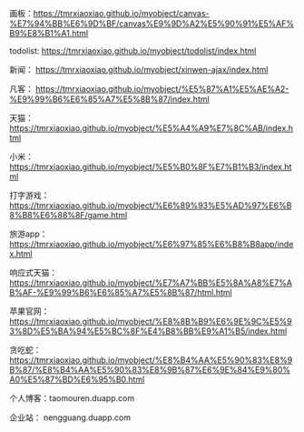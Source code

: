 画板：https://tmrxiaoxiao.github.io/myobject/canvas-%E7%94%BB%E6%9D%BF/canvas%E9%9D%A2%E5%90%91%E5%AF%B9%E8%B1%A1.html

todolist: https://tmrxiaoxiao.github.io/myobject/todolist/index.html

新闻： https://tmrxiaoxiao.github.io/myobject/xinwen-ajax/index.html

凡客： https://tmrxiaoxiao.github.io/myobject/%E5%87%A1%E5%AE%A2-%E9%99%B6%E6%85%A7%E5%8B%87/index.html

天猫： https://tmrxiaoxiao.github.io/myobject/%E5%A4%A9%E7%8C%AB/index.html

小米： https://tmrxiaoxiao.github.io/myobject/%E5%B0%8F%E7%B1%B3/index.html

打字游戏： https://tmrxiaoxiao.github.io/myobject/%E6%89%93%E5%AD%97%E6%B8%B8%E6%88%8F/game.html

旅游app： https://tmrxiaoxiao.github.io/myobject/%E6%97%85%E6%B8%B8app/index.html

响应式天猫：https://tmrxiaoxiao.github.io/myobject/%E7%A7%BB%E5%8A%A8%E7%AB%AF-%E9%99%B6%E6%85%A7%E5%8B%87/html.html

苹果官网： https://tmrxiaoxiao.github.io/myobject/%E8%8B%B9%E6%9E%9C%E5%93%8D%E5%BA%94%E5%BC%8F%E4%B8%BB%E9%A1%B5/index.html

贪吃蛇： https://tmrxiaoxiao.github.io/myobject/%E8%B4%AA%E5%90%83%E8%9B%87/%E8%B4%AA%E5%90%83%E8%9B%87%E6%9E%84%E9%80%A0%E5%87%BD%E6%95%B0.html

个人博客：taomouren.duapp.com

企业站： nengguang.duapp.com
